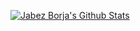 [![Jabez Borja's Github Stats](https://github-readme-stats.vercel.app/api?username=jabezborja&count_private=true&show_icons=true&hide=contribs,prs,issues&include_all_commits=true)](https://github.com/jabezborja)

<!--
**jabezborja/jabezborja** is a ✨ _special_ ✨ repository because its `README.md` (this file) appears on your GitHub profile.

Here are some ideas to get you started:

- 🔭 I’m currently working on ...
- 🌱 I’m currently learning ...
- 👯 I’m looking to collaborate on ...
- 🤔 I’m looking for help with ...
- 💬 Ask me about ...
- 📫 How to reach me: ...
- 😄 Pronouns: ...
- ⚡ Fun fact: ...
-->
